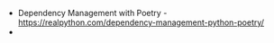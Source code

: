 - Dependency Management with Poetry - https://realpython.com/dependency-management-python-poetry/
- 
